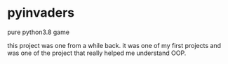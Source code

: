 # pyinvaders
pure python3.8 game

this project was one from a while back.
it was one of my first projects and was one of the project that really helped me understand OOP.
